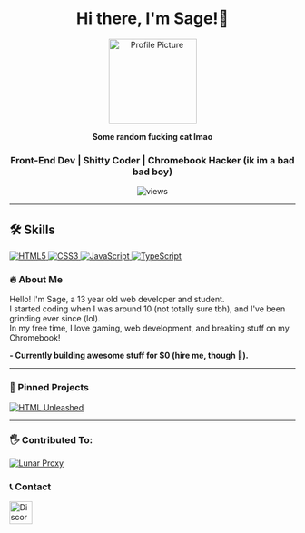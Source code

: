 <h1 align="center"><b>Hi there, I'm Sage!👋</b></h1>
<p align="center">
  <img src="https://i.imghippo.com/files/OgO2833qg.png" alt="Profile Picture" width="155" height="150">
</p>
<p align="center">
  <b>Some random fucking cat lmao</b> <br>
</p>




<h3 align="center"><b>  
  Front-End Dev | Shitty Coder | Chromebook Hacker (ik im a bad bad boy)  
  <br>  
</b></h3>
<p align="center">
  <img src="https://komarev.com/ghpvc/?username=sxgei&style=flat" alt="views" />
</p>

---

## 🛠 Skills
<div align="left">
  <a href="https://developer.mozilla.org/en-US/docs/Web/HTML" target="_blank">
    <img src="https://img.shields.io/badge/HTML5-%23E34F26.svg?style=for-the-badge&logo=html5&logoColor=white" alt="HTML5">
  </a>
  <a href="https://developer.mozilla.org/en-US/docs/Web/CSS" target="_blank">
    <img src="https://img.shields.io/badge/CSS3-%231572B6.svg?style=for-the-badge&logo=css3&logoColor=white" alt="CSS3">
  </a>
  <a href="https://developer.mozilla.org/en-US/docs/Web/JavaScript" target="_blank">
    <img src="https://img.shields.io/badge/JavaScript-%23F7DF1E.svg?style=for-the-badge&logo=javascript&logoColor=black" alt="JavaScript">
  </a>
  <a href="https://www.typescriptlang.org/" target="_blank">
    <img src="https://img.shields.io/badge/TypeScript-%23007ACC.svg?style=for-the-badge&logo=typescript&logoColor=white" alt="TypeScript">
  </a>
</div>

### 🔥 About Me  
Hello! I'm Sage, a 13 year old web developer and student.  
I started coding when I was around 10 (not totally sure tbh), and I've been grinding ever since (lol).  
In my free time, I love gaming, web development, and breaking stuff on my Chromebook!

**- Currently building awesome stuff for $0 (hire me, though 👀).**

---

### 🚀 Pinned Projects  
[![HTML Unleashed](https://github-readme-stats.vercel.app/api/pin/?username=sxgei&repo=HTML-unleashed&theme=radical&icon_color=8a2be2)](https://github.com/exploit-kid/HTML-unleashed)

---

### 🖐 Contributed To:
[![Lunar Proxy](https://github-readme-stats.vercel.app/api/pin/?username=Lunar-Proxy&repo=Lunar&theme=radical&icon_color=8a2be2)](https://github.com/Lunar-Proxy/Lunar)

### 📞 Contact


<a href="https://discord.com/users/Modsbanthisnigga" target="_blank">
  <img src="https://uxwing.com/wp-content/themes/uxwing/download/brands-and-social-media/discord-round-color-icon.png" alt="Discord Icon" width="40" height="40" />
</a>


